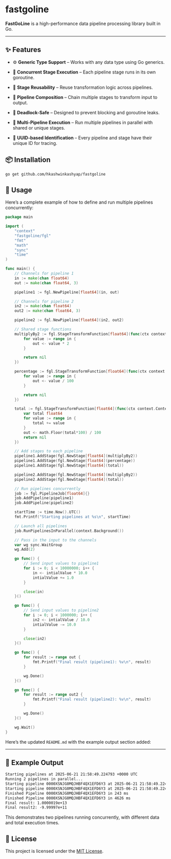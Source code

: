 # fastgoline

**FastGoLine** is a high-performance data pipeline processing library built in Go.

---

## ✨ Features

* ⚙️ **Generic Type Support** – Works with any data type using Go generics.

* 🔄 **Concurrent Stage Execution** – Each pipeline stage runs in its own goroutine.

* 🔁 **Stage Reusability** – Reuse transformation logic across pipelines.

* 🔗 **Pipeline Composition** – Chain multiple stages to transform input to output.

* 🧠 **Deadlock-Safe** – Designed to prevent blocking and goroutine leaks.

* 🧪 **Multi-Pipeline Execution** – Run multiple pipelines in parallel with shared or unique stages.

* 🪪 **UUID-based Identification** – Every pipeline and stage have their unique ID for tracing.


## 📦 Installation

```bash
go get github.com/hkashwinkashyap/fastgoline
```

## 🚀 Usage

Here’s a complete example of how to define and run multiple pipelines concurrently:

```go
package main

import (
	"context"
	"fastgoline/fgl"
	"fmt"
	"math"
	"sync"
	"time"
)

func main() {
	// Channels for pipeline 1
	in := make(chan float64)
	out := make(chan float64, 3)

	pipeline1 := fgl.NewPipeline[float64](in, out)

	// Channels for pipeline 2
	in2 := make(chan float64)
	out2 := make(chan float64, 3)

	pipeline2 := fgl.NewPipeline[float64](in2, out2)

	// Shared stage functions
	multiplyBy2 := fgl.StageTransformFunction[float64](func(ctx context.Context, in <-chan float64, out chan<- float64) error {
		for value := range in {
			out <- value * 2
		}

		return nil
	})

	percentage := fgl.StageTransformFunction[float64](func(ctx context.Context, in <-chan float64, out chan<- float64) error {
		for value := range in {
			out <- value / 100
		}

		return nil
	})

	total := fgl.StageTransformFunction[float64](func(ctx context.Context, in <-chan float64, out chan<- float64) error {
		var total float64
		for value := range in {
			total += value
		}
		out <- math.Floor(total*100) / 100
		return nil
	})

	// Add stages to each pipeline
	pipeline1.AddStage(fgl.NewStage[float64](multiplyBy2))
	pipeline1.AddStage(fgl.NewStage[float64](percentage))
	pipeline1.AddStage(fgl.NewStage[float64](total))

	pipeline2.AddStage(fgl.NewStage[float64](multiplyBy2))
	pipeline2.AddStage(fgl.NewStage[float64](total))

	// Run pipelines concurrently
	job := fgl.PipelineJob[float64]{}
	job.AddPipeline(pipeline1)
	job.AddPipeline(pipeline2)

	startTime := time.Now().UTC()
	fmt.Printf("Starting pipelines at %s\n", startTime)

	// Launch all pipelines
	job.RunPipelinesInParallel(context.Background())

    // Pass in the input to the channels
	var wg sync.WaitGroup
	wg.Add(2)

	go func() {
		// Send input values to pipeline1
		for i := 0; i < 10000000; i++ {
			in <- intialValue * 10.0
			intialValue += 1.0
		}

		close(in)
	}()

	go func() {
		// Send input values to pipeline2
		for i := 0; i < 1000000; i++ {
			in2 <- intialValue / 10.0
			intialValue -= 10.0
		}

		close(in2)
	}()

	go func() {
		for result := range out {
			fmt.Printf("Final result (pipeline1): %v\n", result)
		}

		wg.Done()
	}()

	go func() {
		for result := range out2 {
			fmt.Printf("Final result (pipeline2): %v\n", result)
		}

		wg.Done()
	}()

	wg.Wait()
}
```

Here’s the updated `README.md` with the example output section added:

---

## 🧪 Example Output

```txt
Starting pipelines at 2025-06-21 21:58:49.224793 +0000 UTC
Running 2 pipelines in parallel...
Starting pipeline 0000XSNJG0MQJHBF4QX1EFD6Y3 at 2025-06-21 21:58:49.224882 +0000 UTC
Starting pipeline 0000XSNJG0MQJHBF4QX1EFD6Y3 at 2025-06-21 21:58:49.224883 +0000 UTC
Finished Pipeline 0000XSNJG0MQJHBF4QX1EFD6Y3 in 243 ms
Finished Pipeline 0000XSNJG0MQJHBF4QX1EFD6Y3 in 4626 ms
Final result: 1.0000019e+13
Final result2: -9.99997e+11
```

This demonstrates two pipelines running concurrently, with different data and total execution times.

## 📄 License

This project is licensed under the [MIT License](./LICENSE).